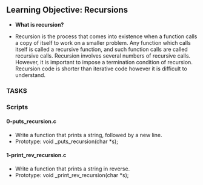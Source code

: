 ## **Learning Objective: Recursions**

- **What is recursion?**

- Recursion is the process that comes into existence when a function calls a copy of itself to work on a smaller problem.
Any function which calls itself is called a recursive function, and such function calls are called recursive calls.
Recursion involves several numbers of recursive calls. However, it is important to impose a termination condition of recursion.
Recursion code is shorter than iterative code however it is difficult to understand.

### **TASKS**

### **Scripts**
#### **0-puts_recursion.c**

- Write a function that prints a string, followed by a new line.
- Prototype: void _puts_recursion(char *s);

#### **1-print_rev_recursion.c**

- Write a function that prints a string in reverse.
- Prototype: void _print_rev_recursion(char *s);
